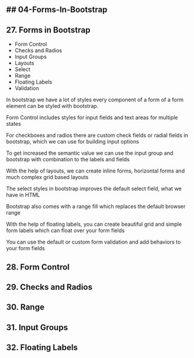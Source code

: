 ## ## 04-Forms-In-Bootstrap

## 27. Forms in Bootstrap
- Form Control
- Checks and Radios
- Input Groups
- Layouts
- Select
- Range
- Floating Labels
- Validation

In bootstrap we have a lot of styles every component of a form of a form
element can be styled with bootstrap.

Form Control includes styles for input fields and text areas for multiple
states

For checkboxes and radios there are custom check fields or radial fields
in bootstrap, which we can use for building input options

To get increased the semantic value we can use the input group and bootstrap
with combination to the labels and fields

With the help of layouts, we can create inline forms, horizontal forms
and much complex grid based layouts

The select styles in bootstrap improves the default select field, what we have in HTML

Bootstrap also comes with a range fill which replaces the default browser range

With the help of floating labels, you can create beautiful grid and simple form labels
which can float over your form fields

You can use the default or custom form validation and add behaviors to your form fields

## 28. Form Control

## 29. Checks and Radios

## 30. Range

## 31. Input Groups

## 32. Floating Labels